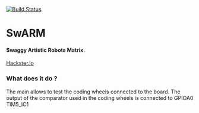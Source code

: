[![Build Status](https://travis-ci.org/rose-projects/SwARM.svg?branch=moves)](https://travis-ci.org/rose-projects/SwARM)

# SwARM
#### Swaggy Artistic Robots Matrix.
[Hackster.io](https://www.hackster.io/perceval/swarm-c362dd)

### What does it do ?

The main allows to test the coding wheels connected to the board. The output of
the comparator used in the coding wheels is connected to GPIOA0 TIM5_IC1
